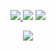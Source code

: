 <div align="center">
     <img src=""/>
</div>

<p align="center">
    <a href="https://instagram.com/reye242" target"blank_"><img src="https://img.shields.io/badge/INSTAGRAM%20-DC3175.svg?&style=for-the-badge&logo=instagram&logoColor=white">
  </a>
       <a href="https://open.spotify.com/user/3dv5fpoilgfnt7oubv1qiqknf?si=0dd56722b621483b" target"blank_"><img src="https://img.shields.io/badge/Spotify%20-1ed760.svg?&style=for-the-badge&logo=spotify&logoColor=white"></a>
       <a href="https://steamcommunity.com/id/idontknowwwww" target"blank_"><img src="https://img.shields.io/badge/Steam%20-111111.svg?&style=for-the-badge&logo=steam&logoColor=white"></a></a>
</p>
    <div align="center">
   <a href="https://discord.com/users/829854813125738497" target="_blank">
      <img src="https://lanyard-profile-readme.vercel.app/api/829854813125738497?theme=black&bg=000e27&animated=true&hideDiscrim=false&borderRadius=20px">
   </a>
</div>
